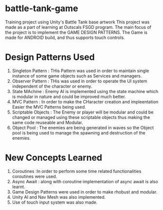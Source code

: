 # battle-tank-game
Training project using Unity's Battle Tank base artwork
This project was made as a part of learning at Outscals FSGD program.
The main focus of the project is to implement the GAME DESIGN PATTERNS.
The Game is made for ANDROID build, and thus supports touch controls.
# Design Patterns Used
1. Singleton Pattern : THis Pattern was used in order to maintain single instance of some game objects such as Services and managers.
2. Observer Pattern : THis was used in order to operate the UI system independent of the character or enemy.
3. State MAchine : Enemy AI is implemented using the state machine which is modular in nature and could be improved much better.
4. MVC Pattern : In order to make the CHaracter creation and impleentation Easier the MVC Patterns being used.
5. Scriptable Objects : The Enemy or player will be modular and could be changed or managed using these scriptable objects thus making the same code reuseable and Modular.
6. Object Pool : The enemies are being generated in waves so the Object pool is being used to  manage the spawning and destruction of the enemies.
# New Concepts Learned
1. Coroutines :In order to perform some time related functionalities coroutines were used.
2. Async Await : along with coroutine implementation of async await is also learnt.
3. Game Design Patterns were used in order to make rhobust and modular.
4. Unity AI and Nav Mesh was also implemented.
5. Use of touch input system was also made.
